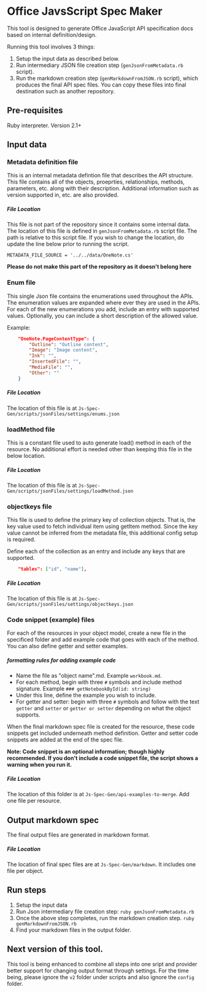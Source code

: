 # Office JavsScript Spec Maker

This tool is designed to generate Office JavaScript API specification docs based on internal definition/design. 

Running this tool involves 3 things: 

1. Setup the input data as described below. 
2. Run intermediary JSON file creation step (`genJsonFromMetadata.rb` script). 
3. Run the markdown creation step (`genMarkdownFromJSON.rb` script), which produces the final API spec files. You can copy these files into final destination such as another repository. 

## Pre-requisites

Ruby interpreter. Version 2.1+ 

## Input data 

### Metadata definition file

This is an internal metadata defintion file that describes the API structure. This file contains all of the objects, proeprties, relationships, methods, parameters, etc. along with their description. Additional information such as version supported in, etc. are also provided. 

##### File Location

This file is not part of the repository since it contains some internal data. 
The location of this file is defined in `genJsonFromMetadata.rb` script file. The path is relative to this script file. If you wish to change the location, do update the line below prior to running the script. 

`METADATA_FILE_SOURCE = '../../data/OneNote.cs'`

**Please do not make this part of the repository as it doesn't belong here**

### Enum file 

This single Json file contains the enumerations used throughout the APIs. The enumeration values are expanded where ever they are used in the APIs. For each of the new enumerations you add, include an entry with supported values. Optionally, you can include a short description of the allowed value. 

Example: 

```json
	"OneNote.PageContentType": {
		"Outline": "Outline content",
		"Image": "Image content",
		"Ink": "",
		"InsertedFile": "",
		"MediaFile": "",
		"Other": ""
	}

```

##### File Location

The location of this file is at `Js-Spec-Gen/scripts/jsonFiles/settings/enums.json`





### loadMethod file 

This is a constant file used to auto generate load() method in each of the resource. No additional effort is needed other than keeping this file in the below location.


##### File Location

The location of this file is at `Js-Spec-Gen/scripts/jsonFiles/settings/loadMethod.json`


### objectkeys file 

This file is used to define the primary key of collection objects. That is, the key value used to fetch individual item using getItem method. Since the key value cannot be inferred from the metadata file, this additional config setup is required.

Define each of the collection as an entry and include any keys that are supported. 

```json
	"tables": ["id", "name"],
```

##### File Location

The location of this file is at `Js-Spec-Gen/scripts/jsonFiles/settings/objectkeys.json`

### Code snippet (example) files

For each of the resources in your object model, create a new file in the specificed folder and add example code that goes with each of the method. You can also define getter and setter examples. 

##### formatting rules for adding example code

* Name the file as "object name".md. Example `workbook.md`.
* For each method, begin with three `#` symbols and include method signature. Example `### getNotebookById(id: string)` 
* Under this line, define the example you wish to include. 
* For getter and setter: begin with three `#` symbols and follow with the text `getter` and `setter` or `getter or setter` depending on what the object supports.

When the final markdown spec file is created for the resource, these code snippets get included underneath method definition. Getter and setter code snippets are added at the end of the spec file. 

**Note: Code snippet is an optional information; though highly recommended. If you don't include a code snippet file, the script shows a warning when you run it.**

##### File Location

The location of this folder is at `Js-Spec-Gen/api-examples-to-merge`. Add one file per resource. 

## Output markdown spec

The final output files are generated in markdown format. 

##### File Location

The location of final spec files are at `Js-Spec-Gen/markdown`. It includes one file per object. 

## Run steps

1. Setup the input data 
2. Run Json intermediary file creation step: `ruby genJsonFromMetadata.rb`
3. Once the above step completes, run the markdown creation step. `ruby genMarkdownFromJSON.rb`
4. Find your markdown files in the output folder. 

## Next version of this tool.

This tool is being enhanced to combine all steps into one sript and provider better support for changing output format through settings. For the time being, please ignore the `v2` folder under scripts and also ignore the `config` folder. 
